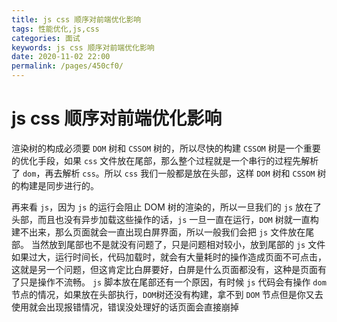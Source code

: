 ```yaml
---
title: js css 顺序对前端优化影响
tags: 性能优化,js,css
categories: 面试
keywords: js css 顺序对前端优化影响
date: 2020-11-02 22:00
permalink: /pages/450cf0/
---
```


# js css 顺序对前端优化影响

渲染树的构成必须要 `DOM` 树和 `CSSOM` 树的，所以尽快的构建 `CSSOM` 树是一个重要的优化手段，如果 `css` 文件放在尾部，那么整个过程就是一个串行的过程先解析了 `dom`，再去解析 `css`。所以 `css` 我们一般都是放在头部，这样 `DOM` 树和 `CSSOM` 树的构建是同步进行的。

再来看 `js`，因为 `js` 的运行会阻止 DOM 树的渲染的，所以一旦我们的 `js` 放在了头部，而且也没有异步加载这些操作的话，`js` 一旦一直在运行，`DOM` 树就一直构建不出来，那么页面就会一直出现白屏界面，所以一般我们会把 `js` 文件放在尾部。
当然放到尾部也不是就没有问题了，只是问题相对较小，放到尾部的 `js` 文件如果过大，运行时间长，代码加载时，就会有大量耗时的操作造成页面不可点击，这就是另一个问题，但这肯定比白屏要好，白屏是什么页面都没有，这种是页面有了只是操作不流畅。
`js` 脚本放在尾部还有一个原因，有时候 `js` 代码会有操作 `dom` 节点的情况，如果放在头部执行，`DOM`树还没有构建，拿不到 `DOM` 节点但是你又去使用就会出现报错情况，错误没处理好的话页面会直接崩掉
